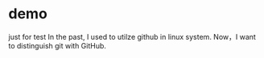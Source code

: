 # demo
just for test
In the past, I used to utilze github in linux system.
Now，I want to distinguish git with GitHub.
